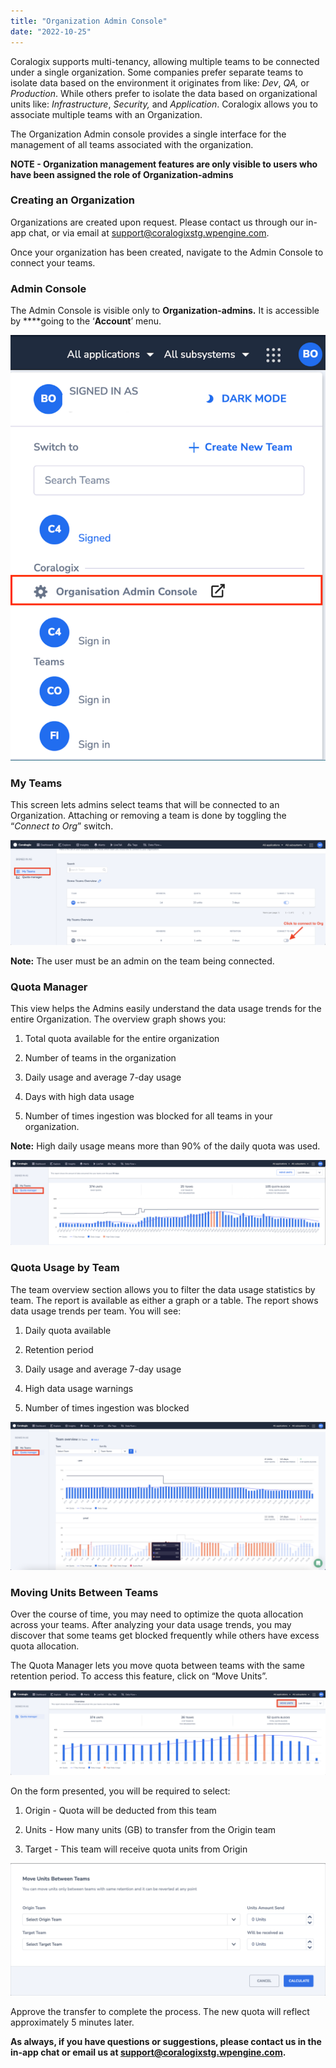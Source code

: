 ```yaml
---
title: "Organization Admin Console"
date: "2022-10-25"
---
```


Coralogix supports multi-tenancy, allowing multiple teams to be connected under a single organization. Some companies prefer separate teams to isolate data based on the environment it originates from like: _Dev_, _QA,_ or _Production_. While others prefer to isolate the data based on organizational units like: _Infrastructure_, _Security,_ and _Application_. Coralogix allows you to associate multiple teams with an Organization.

The Organization Admin console provides a single interface for the management of all teams associated with the organization.

**NOTE - Organization management features are only visible to users who have been assigned the role of Organization-admins**

### Creating an Organization

Organizations are created upon request. Please contact us through our in-app chat, or via email at [support@coralogixstg.wpengine.com](mailto:support@coralogixstg.wpengine.com).

Once your organization has been created, navigate to the Admin Console to connect your teams.

### Admin Console

The Admin Console is visible only to **Organization-admins.** It is accessible by \*\*\*\*going to the ‘**Account**’ menu.

![admin console navigation](images/image-9-758x1024.png)

### My Teams

This screen lets admins select teams that will be connected to an Organization. Attaching or removing a team is done by toggling the “_Connect to Org_” switch.

![my teams console ui](images/Untitled-6-1024x341.png)

**Note:** The user must be an admin on the team being connected.

### Quota Manager

This view helps the Admins easily understand the data usage trends for the entire Organization. The overview graph shows you:

1. Total quota available for the entire organization

3. Number of teams in the organization

5. Daily usage and average 7-day usage

7. Days with high data usage

9. Number of times ingestion was blocked for all teams in your organization.

**Note:** High daily usage means more than 90% of the daily quota was used.

![quota manager teams](images/Untitled-7-1024x276.png)

### Quota Usage by Team

The team overview section allows you to filter the data usage statistics by team. The report is available as either a graph or a table. The report shows data usage trends per team. You will see:

1. Daily quota available

3. Retention period

5. Daily usage and average 7-day usage

7. High data usage warnings

9. Number of times ingestion was blocked

![quota manager team overview](images/Untitled-8-1024x482.png)

### Moving Units Between Teams

Over the course of time, you may need to optimize the quota allocation across your teams. After analyzing your data usage trends, you may discover that some teams get blocked frequently while others have excess quota allocation.

The Quota Manager lets you move quota between teams with the same retention period. To access this feature, click on “Move Units”.

![move unit button](images/Untitled-9-1024x276.png)

On the form presented, you will be required to select:

1. Origin - Quota will be deducted from this team

3. Units - How many units (GB) to transfer from the Origin team

5. Target - This team will receive quota units from Origin

![move units interface](images/Untitled-10-1024x430.png)

Approve the transfer to complete the process. The new quota will reflect approximately 5 minutes later.

**As always, if you have questions or suggestions, please contact us in the in-app chat or email us at [support@coralogixstg.wpengine.com](mailto:support@coralogixstg.wpengine.com).**
